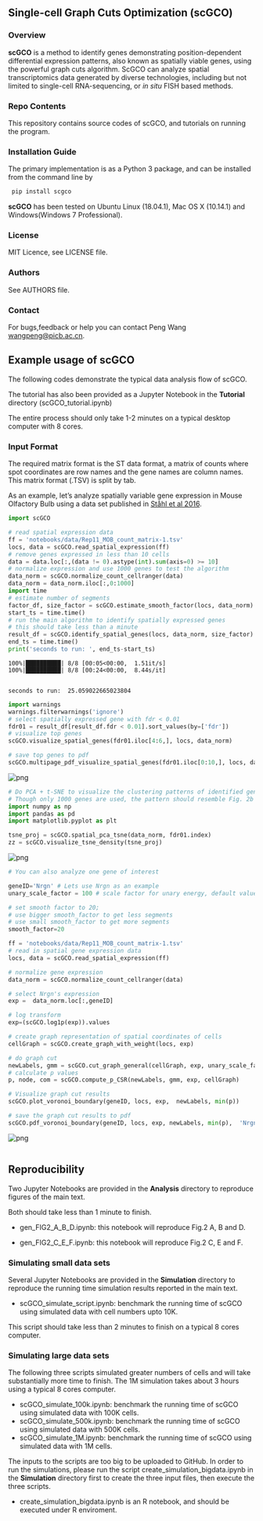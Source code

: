 
## Single-cell Graph Cuts Optimization (scGCO)

### Overview

**scGCO** is a method to identify genes demonstrating position-dependent differential expression patterns, also known as spatially viable genes, using the powerful graph cuts algorithm. ScGCO can analyze spatial transcriptomics data generated by diverse technologies, including but not limited to single-cell RNA-sequencing, or *in situ* FISH based methods.

### Repo Contents

This repository contains source codes of scGCO, and tutorials on running the program.

### Installation Guide

The primary implementation is as a Python 3 package, and can be installed from the command line by


```python
 pip install scgco
```


**scGCO** has been tested on Ubuntu Linux (18.04.1), Mac OS X (10.14.1) and Windows(Windows 7 Professional).

### License
MIT Licence, see LICENSE file.

###  Authors
See AUTHORS file.

### Contact
For bugs,feedback or help you can contact Peng Wang <wangpeng@picb.ac.cn>.

## Example usage of scGCO

The following codes demonstrate the typical data analysis flow of scGCO. 

The tutorial has also been provided as a Jupyter Notebook in the **Tutorial** directory (scGCO_tutorial.ipynb)

The entire process should only take 1-2 minutes on a typical desktop computer with 8 cores.

### Input Format
The required matrix format is the ST data format, a matrix of counts where spot coordinates are row names and the gene names are column names. This matrix format (.TSV) is split by tab.

As an example, let’s analyze spatially variable gene expression in Mouse Olfactory Bulb using a data set published in [Ståhl et al 2016](http://science.sciencemag.org/content/353/6294/78). 


```python
import scGCO

# read spatial expression data
ff = 'notebooks/data/Rep11_MOB_count_matrix-1.tsv'
locs, data = scGCO.read_spatial_expression(ff)
# remove genes expressed in less than 10 cells
data = data.loc[:,(data != 0).astype(int).sum(axis=0) >= 10]
# normalize expression and use 1000 genes to test the algorithm
data_norm = scGCO.normalize_count_cellranger(data)
data_norm = data_norm.iloc[:,0:1000]
import time
# estimate number of segments
factor_df, size_factor = scGCO.estimate_smooth_factor(locs, data_norm)
start_ts = time.time()
# run the main algorithm to identify spatially expressed genes
# this should take less than a minute 
result_df = scGCO.identify_spatial_genes(locs, data_norm, size_factor)
end_ts = time.time()
print('seconds to run: ', end_ts-start_ts)
```

    100%|██████████| 8/8 [00:05<00:00,  1.51it/s]
    100%|██████████| 8/8 [00:24<00:00,  8.44s/it]


    seconds to run:  25.059022665023804



```python
import warnings
warnings.filterwarnings('ignore')
# select spatially expressed gene with fdr < 0.01
fdr01 = result_df[result_df.fdr < 0.01].sort_values(by=['fdr'])
# visualize top genes
scGCO.visualize_spatial_genes(fdr01.iloc[4:6,], locs, data_norm)

# save top genes to pdf
scGCO.multipage_pdf_visualize_spatial_genes(fdr01.iloc[0:10,], locs, data_norm, 'notebooks/figures/top10_genes.pdf')
```


![png](Tutorial/figures/top_genes.png)



```python
# Do PCA + t-SNE to visualize the clustering patterns of identified genes
# Though only 1000 genes are used, the pattern should resemble Fig. 2b in the manuscript
import numpy as np
import pandas as pd
import matplotlib.pyplot as plt

tsne_proj = scGCO.spatial_pca_tsne(data_norm, fdr01.index)
zz = scGCO.visualize_tsne_density(tsne_proj)
```


![png](Tutorial/figures/density.png)



```python
# You can also analyze one gene of interest

geneID='Nrgn' # Lets use Nrgn as an example
unary_scale_factor = 100 # scale factor for unary energy, default value works well

# set smooth factor to 20; 
# use bigger smooth_factor to get less segments
# use small smooth_factor to get more segments
smooth_factor=20 

ff = 'notebooks/data/Rep11_MOB_count_matrix-1.tsv' 
# read in spatial gene expression data
locs, data = scGCO.read_spatial_expression(ff)

# normalize gene expression
data_norm = scGCO.normalize_count_cellranger(data)

# select Nrgn's expression
exp =  data_norm.loc[:,geneID]

# log transform
exp=(scGCO.log1p(exp)).values

# create graph representation of spatial coordinates of cells
cellGraph = scGCO.create_graph_with_weight(locs, exp)

# do graph cut
newLabels, gmm = scGCO.cut_graph_general(cellGraph, exp, unary_scale_factor, smooth_factor)
# calculate p values
p, node, com = scGCO.compute_p_CSR(newLabels, gmm, exp, cellGraph)

# Visualize graph cut results
scGCO.plot_voronoi_boundary(geneID, locs, exp,  newLabels, min(p)) 

# save the graph cut results to pdf
scGCO.pdf_voronoi_boundary(geneID, locs, exp, newLabels, min(p),  'Nrgn.pdf')

```


![png](Tutorial/figures/Nrgn.png)



```python

```
## Reproducibility

Two Jupyter Notebooks are provided in the **Analysis** directory to reproduce figures of the main text. 

Both should take less than 1 minute to finish.

* gen_FIG2_A_B_D.ipynb: this notebook will reproduce Fig.2 A, B and D.

* gen_FIG2_C_E_F.ipynb: this notebook will reproduce Fig.2 C, E and F.

### Simulating small data sets

Several Jupyter Notebooks are provided in the **Simulation**  directory to reproduce the running time simulation results reported in the main text.

* scGCO_simulate_script.ipynb: benchmark the running time of scGCO using simulated data with cell numbers upto 10K. 

This script should take less than 2 minutes to finish on a typical 8 cores computer.


### Simulating large data sets

The following three scripts simulated greater numbers of cells and will take substantially more time to finish.
The 1M simulation takes about 3 hours using a typical 8 cores computer.
* scGCO_simulate_100k.ipynb: benchmark the running time of scGCO using simulated data with 100K cells.
* scGCO_simulate_500k.ipynb: benchmark the running time of scGCO using simulated data with 500K cells.
* scGCO_simulate_1M.ipynb: benchmark the running time of scGCO using simulated data with 1M cells.

The inputs to the scripts are too big to be uploaded to GitHub. In order to run the simulations, please run the script create_simulation_bigdata.ipynb in the **Simulation** directory first to create the three input files, then execute the three scripts.

* create_simulation_bigdata.ipynb is an R notebook, and should be executed under R enviroment.
